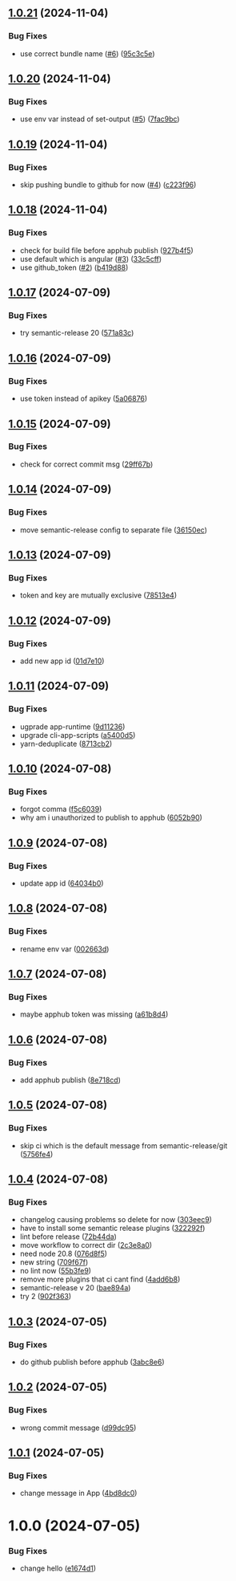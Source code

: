 ## [1.0.21](https://github.com/jenniferarnesen/dhis2-ci-demo/compare/v1.0.20...v1.0.21) (2024-11-04)


### Bug Fixes

* use correct bundle name ([#6](https://github.com/jenniferarnesen/dhis2-ci-demo/issues/6)) ([95c3c5e](https://github.com/jenniferarnesen/dhis2-ci-demo/commit/95c3c5e956837d898ba93b5940ffd9f599e76a3a))

## [1.0.20](https://github.com/jenniferarnesen/dhis2-ci-demo/compare/v1.0.19...v1.0.20) (2024-11-04)


### Bug Fixes

* use env var instead of set-output ([#5](https://github.com/jenniferarnesen/dhis2-ci-demo/issues/5)) ([7fac9bc](https://github.com/jenniferarnesen/dhis2-ci-demo/commit/7fac9bc6b3f9f629515a85e752268ef6c23dab21))

## [1.0.19](https://github.com/jenniferarnesen/dhis2-ci-demo/compare/v1.0.18...v1.0.19) (2024-11-04)


### Bug Fixes

* skip pushing bundle to github for now ([#4](https://github.com/jenniferarnesen/dhis2-ci-demo/issues/4)) ([c223f96](https://github.com/jenniferarnesen/dhis2-ci-demo/commit/c223f9666b236bc0a279c3b5ae3d5f7054b8e007))

## [1.0.18](https://github.com/jenniferarnesen/dhis2-ci-demo/compare/v1.0.17...v1.0.18) (2024-11-04)


### Bug Fixes

* check for build file before apphub publish ([927b4f5](https://github.com/jenniferarnesen/dhis2-ci-demo/commit/927b4f51a5d39d02d81d509cb5cd174cde0e9bd3))
* use default which is angular ([#3](https://github.com/jenniferarnesen/dhis2-ci-demo/issues/3)) ([33c5cff](https://github.com/jenniferarnesen/dhis2-ci-demo/commit/33c5cff01000d88fdd28bf3ddff7a0bd5bdf0ecd))
* use github_token ([#2](https://github.com/jenniferarnesen/dhis2-ci-demo/issues/2)) ([b419d88](https://github.com/jenniferarnesen/dhis2-ci-demo/commit/b419d887323ab84335f7d3a1dc5cc2d014ac67a3))

## [1.0.17](https://github.com/jenniferarnesen/dhis2-ci-demo/compare/v1.0.16...v1.0.17) (2024-07-09)


### Bug Fixes

* try semantic-release 20 ([571a83c](https://github.com/jenniferarnesen/dhis2-ci-demo/commit/571a83c3651dea3fdeb4ac6dc6b17437ea631895))

## [1.0.16](https://github.com/jenniferarnesen/dhis2-ci-demo/compare/v1.0.15...v1.0.16) (2024-07-09)


### Bug Fixes

* use token instead of apikey ([5a06876](https://github.com/jenniferarnesen/dhis2-ci-demo/commit/5a06876f4df8acbd902dbc7e8d50f1c085d69586))

## [1.0.15](https://github.com/jenniferarnesen/dhis2-ci-demo/compare/v1.0.14...v1.0.15) (2024-07-09)


### Bug Fixes

* check for correct commit msg ([29ff67b](https://github.com/jenniferarnesen/dhis2-ci-demo/commit/29ff67b9225352a56dcb7192d3f48a5219c79336))

## [1.0.14](https://github.com/jenniferarnesen/dhis2-ci-demo/compare/v1.0.13...v1.0.14) (2024-07-09)


### Bug Fixes

* move semantic-release config to separate file ([36150ec](https://github.com/jenniferarnesen/dhis2-ci-demo/commit/36150ec816894e4768351dfdf70e67a5ad434dfe))

## [1.0.13](https://github.com/jenniferarnesen/dhis2-ci-demo/compare/v1.0.12...v1.0.13) (2024-07-09)


### Bug Fixes

* token and key are mutually exclusive ([78513e4](https://github.com/jenniferarnesen/dhis2-ci-demo/commit/78513e44f2fc435fa7399e3325d82d86a172dc5e))

## [1.0.12](https://github.com/jenniferarnesen/dhis2-ci-demo/compare/v1.0.11...v1.0.12) (2024-07-09)


### Bug Fixes

* add new app id ([01d7e10](https://github.com/jenniferarnesen/dhis2-ci-demo/commit/01d7e10714dfc27fe39ebe6bdb10fad7a9aa616a))

## [1.0.11](https://github.com/jenniferarnesen/dhis2-ci-demo/compare/v1.0.10...v1.0.11) (2024-07-09)


### Bug Fixes

* ugprade app-runtime ([9d11236](https://github.com/jenniferarnesen/dhis2-ci-demo/commit/9d11236c482318597abd023875e5d9bc55bd266b))
* upgrade cli-app-scripts ([a5400d5](https://github.com/jenniferarnesen/dhis2-ci-demo/commit/a5400d583450f19f81d6b36c6e7b1dbdb8a7c5e0))
* yarn-deduplicate ([8713cb2](https://github.com/jenniferarnesen/dhis2-ci-demo/commit/8713cb267e243534aa6981567f56393af5140bc4))

## [1.0.10](https://github.com/jenniferarnesen/dhis2-ci-demo/compare/v1.0.9...v1.0.10) (2024-07-08)


### Bug Fixes

* forgot comma ([f5c6039](https://github.com/jenniferarnesen/dhis2-ci-demo/commit/f5c6039fbd3f655fcc16142c9842b51ec5b83731))
* why am i unauthorized to publish to apphub ([6052b90](https://github.com/jenniferarnesen/dhis2-ci-demo/commit/6052b90c06d706506aded20915d85e38b864190a))

## [1.0.9](https://github.com/jenniferarnesen/dhis2-ci-demo/compare/v1.0.8...v1.0.9) (2024-07-08)


### Bug Fixes

* update app id ([64034b0](https://github.com/jenniferarnesen/dhis2-ci-demo/commit/64034b0f381f0a609263deb0cb73a75948644782))

## [1.0.8](https://github.com/jenniferarnesen/dhis2-ci-demo/compare/v1.0.7...v1.0.8) (2024-07-08)


### Bug Fixes

* rename env var ([002663d](https://github.com/jenniferarnesen/dhis2-ci-demo/commit/002663db3aac9a0e884ab0d2f6d2b599ad13979e))

## [1.0.7](https://github.com/jenniferarnesen/dhis2-ci-demo/compare/v1.0.6...v1.0.7) (2024-07-08)


### Bug Fixes

* maybe apphub token was missing ([a61b8d4](https://github.com/jenniferarnesen/dhis2-ci-demo/commit/a61b8d4094af5fbc2e7a83bf63d4d1c158308ea5))

## [1.0.6](https://github.com/jenniferarnesen/dhis2-ci-demo/compare/v1.0.5...v1.0.6) (2024-07-08)


### Bug Fixes

* add apphub publish ([8e718cd](https://github.com/jenniferarnesen/dhis2-ci-demo/commit/8e718cdd89c41ae6af9d7aecd06a4d83e76447e4))

## [1.0.5](https://github.com/jenniferarnesen/dhis2-ci-demo/compare/v1.0.4...v1.0.5) (2024-07-08)


### Bug Fixes

* skip ci which is the default message from semantic-release/git ([5756fe4](https://github.com/jenniferarnesen/dhis2-ci-demo/commit/5756fe4cb6828e38404cadb52bac493e54cebf34))

## [1.0.4](https://github.com/jenniferarnesen/dhis2-ci-demo/compare/v1.0.3...v1.0.4) (2024-07-08)


### Bug Fixes

* changelog causing problems so delete for now ([303eec9](https://github.com/jenniferarnesen/dhis2-ci-demo/commit/303eec9eca2c26e6067eedc67fc4ab74be9fdcba))
* have to install some semantic release plugins ([322292f](https://github.com/jenniferarnesen/dhis2-ci-demo/commit/322292f20e9d9cd15f98b827eb36d8a9429dd4e3))
* lint before release ([72b44da](https://github.com/jenniferarnesen/dhis2-ci-demo/commit/72b44da7e5aa98aa4e06f8d617d19319bcc0414a))
* move workflow to correct dir ([2c3e8a0](https://github.com/jenniferarnesen/dhis2-ci-demo/commit/2c3e8a020ed8ac94bfbcf8f498a430c7c5c512c6))
* need node 20.8 ([076d8f5](https://github.com/jenniferarnesen/dhis2-ci-demo/commit/076d8f59eb9e0e38c66d9af37b6addafee64ca70))
* new string ([709f67f](https://github.com/jenniferarnesen/dhis2-ci-demo/commit/709f67f6ad7b2c49211afa9229205f648f0439e0))
* no lint now ([55b3fe9](https://github.com/jenniferarnesen/dhis2-ci-demo/commit/55b3fe9bf5935c7427d7824a54e127f8fc48c841))
* remove more plugins that ci cant find ([4add6b8](https://github.com/jenniferarnesen/dhis2-ci-demo/commit/4add6b8359d31d3a38cfe1b3af4da0ae26abde83))
* semantic-release v 20 ([bae894a](https://github.com/jenniferarnesen/dhis2-ci-demo/commit/bae894ae87474f13c277ba4233ae31215490d2be))
* try 2 ([902f363](https://github.com/jenniferarnesen/dhis2-ci-demo/commit/902f3633d421af196c237eb5062068466d46e61c))

## [1.0.3](https://github.com/jenniferarnesen/dhis2-ci-demo/compare/v1.0.2...v1.0.3) (2024-07-05)


### Bug Fixes

* do github publish before apphub ([3abc8e6](https://github.com/jenniferarnesen/dhis2-ci-demo/commit/3abc8e623e9643e889a7ebacc3ed5c4d0892980e))

## [1.0.2](https://github.com/jenniferarnesen/dhis2-ci-demo/compare/v1.0.1...v1.0.2) (2024-07-05)


### Bug Fixes

* wrong commit message ([d99dc95](https://github.com/jenniferarnesen/dhis2-ci-demo/commit/d99dc951e0bd7cd9341e6438eac79153a1029cfe))

## [1.0.1](https://github.com/jenniferarnesen/dhis2-ci-demo/compare/v1.0.0...v1.0.1) (2024-07-05)


### Bug Fixes

* change message in App ([4bd8dc0](https://github.com/jenniferarnesen/dhis2-ci-demo/commit/4bd8dc02091e9f8dd18a9c3ff6ce4529f0b9f089))

# 1.0.0 (2024-07-05)


### Bug Fixes

* change hello ([e1674d1](https://github.com/jenniferarnesen/dhis2-ci-demo/commit/e1674d1726326ed3e870933eee7cecd4f10ff31a))

